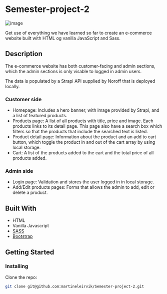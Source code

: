 # Semester-project-2
![image](https://user-images.githubusercontent.com/71706563/194698068-c7f0a1c6-af66-418d-b0d9-a4c631d5fca2.png)

Get use of everything we have learned so far to create an e-commerce website built with HTML og vanilla JavaScript and Sass.


## Description

The e-commerce website has both customer-facing and admin sections, which the admin sections is only visable to logged in admin users.

The data is populated by a Strapi API supplied by Noroff that is deployed locally. 


### Customer side

- Homepage: Includes a hero banner, with image provided by Strapi, and a list of featured products. 
- Products page: A list of all products with title, price and image. Each products links to its detail page. This page also have a search box which filters so that the products that include the searched text is listed. 
- Product detail page: Information about the product and an add to cart button, which toggle the product in and out of the cart array by using local storage.
- Cart: A list of the products added to the cart and the total price of all products added. 

### Admin side

- Login page: Validation and stores the user logged in in local storage. 
- Add/Edit products pages: Forms that allows the admin to add, edit or delete a product.


## Built With

- HTML
- Vanilla Javascript
- [SASS](https://sass-lang.com/)
- [Bootstrap](https://getbootstrap.com/docs/5.2/getting-started/introduction/)

## Getting Started

### Installing

Clone the repo:

```bash
git clone git@github.com:martineleirvik/Semester-project-2.git
```
